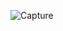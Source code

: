![Capture](https://user-images.githubusercontent.com/28908397/58337748-25034c00-7e4f-11e9-86f9-4445f55c515e.JPG)
